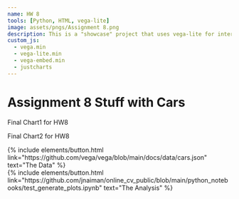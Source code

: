 ```yaml
---
name: HW 8
tools: [Python, HTML, vega-lite]
image: assets/pngs/Assignment 8.png
description: This is a "showcase" project that uses vega-lite for interactive viz!
custom_js:
  - vega.min
  - vega-lite.min
  - vega-embed.min
  - justcharts
---
```



# Assignment 8 Stuff with Cars


Final Chart1 for HW8
<vegachart schema-url="{{ site.baseurl }}/assets/json/final_chart1.json" style="width: 100%"></vegachart>

Final Chart2 for HW8
<vegachart schema-url="{{ site.baseurl }}/assets/json/final_chart2.json" style="width: 100%"></vegachart>

<!-- these are written in a combo of html and liquid --> 

<div class="left">
{% include elements/button.html link="https://github.com/vega/vega/blob/main/docs/data/cars.json" text="The Data" %}
</div>

<div class="right">
{% include elements/button.html link="https://github.com/jnaiman/online_cv_public/blob/main/python_notebooks/test_generate_plots.ipynb" text="The Analysis" %}
</div>

